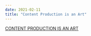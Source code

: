 ```yaml
---
date: 2021-02-11
title: "Content Production is an Art"
---
```


[CONTENT PRODUCTION IS AN ART](https://notes.bikashkampo.com/content-production-is-a-talent/)